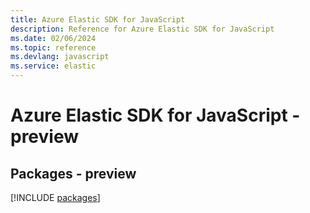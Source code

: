 ```yaml
---
title: Azure Elastic SDK for JavaScript
description: Reference for Azure Elastic SDK for JavaScript
ms.date: 02/06/2024
ms.topic: reference
ms.devlang: javascript
ms.service: elastic
---
```

# Azure Elastic SDK for JavaScript - preview
## Packages - preview
[!INCLUDE [packages](elastic-index.md)]